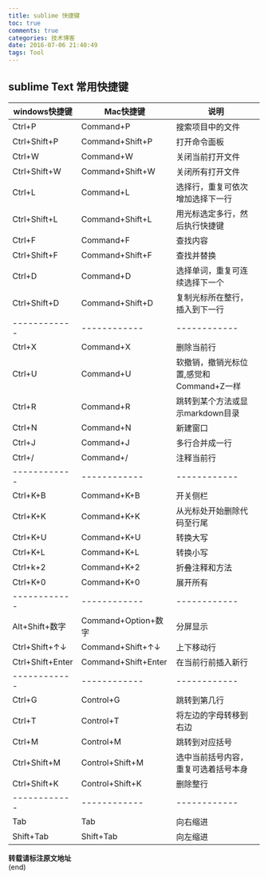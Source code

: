 ```yaml
---
title: sublime 快捷键
toc: true
comments: true
categories: 技术博客
date: 2016-07-06 21:40:49
tags: Tool
---
```


## sublime Text 常用快捷键
<!-- more -->
|windows快捷键|Mac快捷键|说明|
|------------|------------|------------|
|Ctrl+P|Command+P|搜索项目中的文件|
|Ctrl+Shift+P|Command+Shift+P|打开命令面板|
|Ctrl+W|Command+W|关闭当前打开文件|
|Ctrl+Shift+W|Command+Shift+W|关闭所有打开文件|
|Ctrl+L|Command+L|选择行，重复可依次增加选择下一行|
|Ctrl+Shift+L|Command+Shift+L|用光标选定多行，然后执行快捷键|
|Ctrl+F|Command+F|查找内容|
|Ctrl+Shift+F|Command+Shift+F|查找并替换|
|Ctrl+D|Command+D|选择单词，重复可连续选择下一个|
|Ctrl+Shift+D|Command+Shift+D|复制光标所在整行，插入到下一行|
|------------|------------|------------|
|Ctrl+X|Command+X|删除当前行|
|Ctrl+U|Command+U|软撤销，撤销光标位置,感觉和Command+Z一样|
|Ctrl+R|Command+R|跳转到某个方法或显示markdown目录|
|Ctrl+N|Command+N|新建窗口|
|Ctrl+J|Command+J|多行合并成一行|
|Ctrl+/|Command+/|注释当前行|
|------------|------------|------------|
|Ctrl+K+B|Command+K+B|开关侧栏|
|Ctrl+K+K|Command+K+K|从光标处开始删除代码至行尾|
|Ctrl+K+U|Command+K+U|转换大写|
|Ctrl+K+L|Command+K+L|转换小写|
|Ctrl+k+2|Command+K+2|折叠注释和方法|
|Ctrl+K+0|Command+K+0|展开所有|
|------------|------------|------------|
|Alt+Shift+数字|Command+Option+数字|分屏显示|
|Ctrl+Shift+↑↓|Command+Shift+↑↓|上下移动行|
|Ctrl+Shift+Enter|Command+Shift+Enter|在当前行前插入新行|
|------------|------------|------------|
|Ctrl+G|Control+G|跳转到第几行|
|Ctrl+T|Control+T|将左边的字母转移到右边|
|Ctrl+M|Control+M|跳转到对应括号|
|Ctrl+Shift+M|Control+Shift+M|选中当前括号内容，重复可选着括号本身|
|Ctrl+Shift+K|Control+Shift+K|删除整行|
|------------|------------|------------|
|Tab|Tab|向右缩进|
|Shift+Tab|Shift+Tab|向左缩进|

**转载请标注原文地址**                           
(end)
